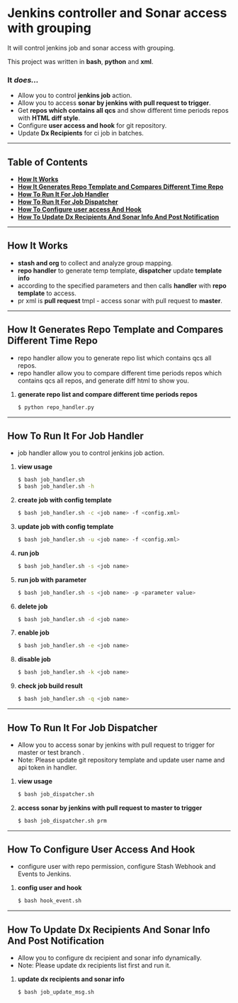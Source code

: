 # Jenkins controller and Sonar access with grouping


It will control jenkins job and sonar access with grouping.

This project was written in **bash**, **python** and **xml**.



### It _does..._

* Allow you to control **jenkins job** action.
* Allow you to access **sonar by jenkins with pull request to trigger**.
* Get **repos which contains all qcs** and show different time periods repos with **HTML diff style**.
* Configure **user access and hook** for git repository.
* Update **Dx Recipients** for ci job in batches.


----


## Table of Contents

* **[How It Works](#how-it-works)**
* **[How It Generates Repo Template and Compares Different Time Repo](#how-it-generates-repo-template-and-compares-different-time-repo)**
* **[How To Run It For Job Handler](#how-to-run-it-for-job-handler)**
* **[How To Run It For Job Dispatcher](#how-to-run-it-for-job-dispatcher)**
* **[How To Configure user access And Hook](#how-to-configure-user-access-and-hook)**
* **[How To Update Dx Recipients And Sonar Info And Post Notification](#how-to-update-dx-recipients-and-sonar-info-and-post-notification)**


----


## How It Works
* **stash and org** to collect and analyze group mapping.
* **repo handler** to generate temp template, **dispatcher** update **template info**
* according to the specified parameters and then calls **handler** with **repo template** to access.
* pr xml is **pull request** tmpl - access sonar with pull request to **master**.


----


## How It Generates Repo Template and Compares Different Time Repo

* repo handler allow you to generate repo list which contains qcs all repos.
* repo handler allow you to compare different time periods repos which contains qcs all repos, and generate diff html to show you.

1. **generate repo list and compare different time periods repos**
    ```sh
    $ python repo_handler.py
    ```


----


## How To Run It For Job Handler

* job handler allow you to control jenkins job action.

1. **view usage**
    ```sh
    $ bash job_handler.sh
    $ bash job_handler.sh -h
    ```

2. **create job with config template**
    ```sh
    $ bash job_handler.sh -c <job name> -f <config.xml>
    ```

3. **update job with config template**
    ```sh
    $ bash job_handler.sh -u <job name> -f <config.xml>
    ```

4. **run job**
    ```sh
    $ bash job_handler.sh -s <job name>
    ```

5. **run job with parameter**
    ```sh
    $ bash job_handler.sh -s <job name> -p <parameter value>
    ```

6. **delete job** 
    ```sh
    $ bash job_handler.sh -d <job name>
    ``` 

7. **enable job**
    ```sh
    $ bash job_handler.sh -e <job name>
    ```

8. **disable job**
    ```sh
    $ bash job_handler.sh -k <job name>
    ```
    
9. **check job build result**
    ```sh
    $ bash job_handler.sh -q <job name>
    ```

----


## How To Run It For Job Dispatcher

* Allow you to access sonar by jenkins with pull request to trigger for master or test branch .
* Note: Please update git repository template and update user name and api token in handler.

1. **view usage**
    ```sh
    $ bash job_dispatcher.sh
    ```

2. **access sonar by jenkins with pull request to master to trigger**
    ```sh
    $ bash job_dispatcher.sh prm
    ```


----


## How To Configure User Access And Hook

* configure user with repo permission, configure Stash Webhook and Events to Jenkins.

1. **config user and hook**
    ```sh
    $ bash hook_event.sh
    ```


----


## How To Update Dx Recipients And Sonar Info And Post Notification

* Allow you to configure dx recipient and sonar info dynamically.
* Note: Please update dx recipients list first and run it.

1. **update dx recipients and sonar info**
    ```sh
    $ bash job_update_msg.sh
    ```
